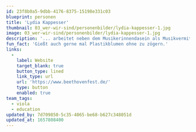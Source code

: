 ```yaml
---
id: 23f8b0a5-9dbb-4176-8375-15198e331c03
blueprint: personen
title: 'Lydia Kappesser'
thumbnail: 03_wer-wir-sind/personenbilder/lydia-kappesser-1.jpg
image: 03_wer-wir-sind/personenbilder/lydia-kappesser-1.jpg
description: '... arbeitet neben dem Musikerinnendasein als Musikvermittlerin und spielt bei Stegreif.'
fun_fact: 'Gießt auch gerne mal Plastikblumen ohne zu zögern.'
links:
  -
    label: Website
    target_blank: true
    button_type: lined
    link_type: url
    url: 'https://www.beethovenfest.de/'
    type: button
    enabled: true
team_tags:
  - viola
  - education
updated_by: 7d709850-5c35-4065-be68-b627c348051d
updated_at: 1657808400
---
```

